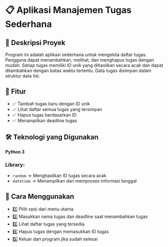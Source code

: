 
# 📋 Aplikasi Manajemen Tugas Sederhana

## 📌 Deskripsi Proyek
Program ini adalah aplikasi sederhana untuk mengelola daftar tugas. Pengguna dapat menambahkan, melihat, dan menghapus tugas dengan mudah. Setiap tugas memiliki ID unik yang dihasilkan secara acak dan dapat ditambahkan dengan batas waktu tertentu. Data tugas disimpan dalam struktur data list.

## 🚀 Fitur
- ✅ Tambah tugas baru dengan ID unik
- ✅ Lihat daftar semua tugas yang tersimpan
- ✅ Hapus tugas berdasarkan ID
- ✅ Menampilkan deadline tugas

## 🛠 Teknologi yang Digunakan
**Python 3**

### Library:
- `random` → Menghasilkan ID tugas secara acak
- `datetime` → Menampilkan dan memproses informasi tanggal

## 🎯 Cara Menggunakan
- 1️⃣ Pilih opsi dari menu utama
- 2️⃣ Masukkan nama tugas dan deadline saat menambahkan tugas
- 3️⃣ Lihat daftar tugas yang tersedia
- 4️⃣ Hapus tugas dengan memasukkan ID tugas
- 5️⃣ Keluar dari program jika sudah selesai

